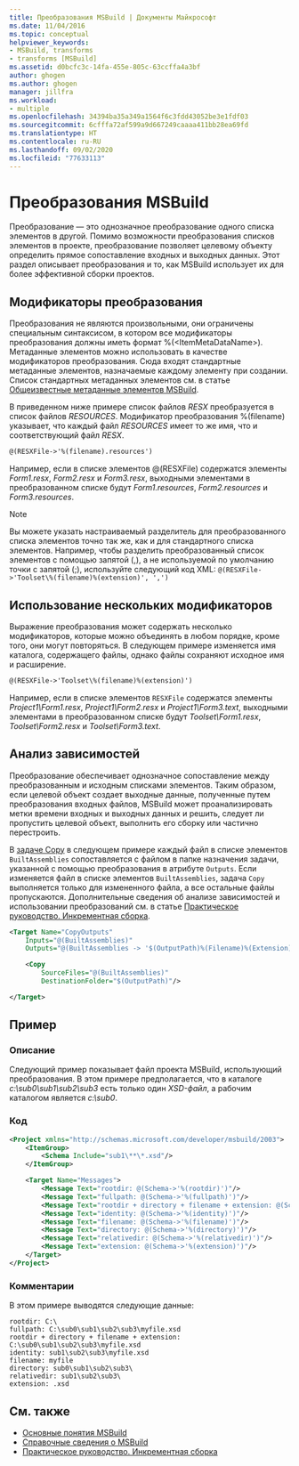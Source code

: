 ```yaml
---
title: Преобразования MSBuild | Документы Майкрософт
ms.date: 11/04/2016
ms.topic: conceptual
helpviewer_keywords:
- MSBuild, transforms
- transforms [MSBuild]
ms.assetid: d0bcfc3c-14fa-455e-805c-63ccffa4a3bf
author: ghogen
ms.author: ghogen
manager: jillfra
ms.workload:
- multiple
ms.openlocfilehash: 34394ba35a349a1564f6c3fdd43052be3e1fdf03
ms.sourcegitcommit: 6cfffa72af599a9d667249caaaa411bb28ea69fd
ms.translationtype: HT
ms.contentlocale: ru-RU
ms.lasthandoff: 09/02/2020
ms.locfileid: "77633113"
---
```

# <a name="msbuild-transforms"></a>Преобразования MSBuild

Преобразование — это однозначное преобразование одного списка элементов в другой. Помимо возможности преобразования списков элементов в проекте, преобразование позволяет целевому объекту определить прямое сопоставление входных и выходных данных. Этот раздел описывает преобразования и то, как MSBuild использует их для более эффективной сборки проектов.

## <a name="transform-modifiers"></a>Модификаторы преобразования

Преобразования не являются произвольными, они ограничены специальным синтаксисом, в котором все модификаторы преобразования должны иметь формат %(\<ItemMetaDataName>). Метаданные элементов можно использовать в качестве модификаторов преобразования. Сюда входят стандартные метаданные элементов, назначаемые каждому элементу при создании. Список стандартных метаданных элементов см. в статье [Общеизвестные метаданные элементов MSBuild](../msbuild/msbuild-well-known-item-metadata.md).

В приведенном ниже примере список файлов *RESX* преобразуется в список файлов *RESOURCES*. Модификатор преобразования %(filename) указывает, что каждый файл *RESOURCES* имеет то же имя, что и соответствующий файл *RESX*.

```xml
@(RESXFile->'%(filename).resources')
```

Например, если в списке элементов @(RESXFile) содержатся элементы *Form1.resx*, *Form2.resx* и *Form3.resx*, выходными элементами в преобразованном списке будут *Form1.resources*, *Form2.resources* и *Form3.resources*.

> [!NOTE]
> Вы можете указать настраиваемый разделитель для преобразованного списка элементов точно так же, как и для стандартного списка элементов. Например, чтобы разделить преобразованный список элементов с помощью запятой (,), а не используемой по умолчанию точки с запятой (;), используйте следующий код XML: `@(RESXFile->'Toolset\%(filename)%(extension)', ',')`

## <a name="use-multiple-modifiers"></a>Использование нескольких модификаторов

 Выражение преобразования может содержать несколько модификаторов, которые можно объединять в любом порядке, кроме того, они могут повторяться. В следующем примере изменяется имя каталога, содержащего файлы, однако файлы сохраняют исходное имя и расширение.

```xml
@(RESXFile->'Toolset\%(filename)%(extension)')
```

 Например, если в списке элементов `RESXFile` содержатся элементы *Project1\Form1.resx*, *Project1\Form2.resx* и *Project1\Form3.text*, выходными элементами в преобразованном списке будут *Toolset\Form1.resx*, *Toolset\Form2.resx* и *Toolset\Form3.text*.

## <a name="dependency-analysis"></a>Анализ зависимостей

 Преобразование обеспечивает однозначное сопоставление между преобразованным и исходным списками элементов. Таким образом, если целевой объект создает выходные данные, полученные путем преобразования входных файлов, MSBuild может проанализировать метки времени входных и выходных данных и решить, следует ли пропустить целевой объект, выполнить его сборку или частично перестроить.

 В [задаче Copy](../msbuild/copy-task.md) в следующем примере каждый файл в списке элементов `BuiltAssemblies` сопоставляется с файлом в папке назначения задачи, указанной с помощью преобразования в атрибуте `Outputs`. Если изменяется файл в списке элементов `BuiltAssemblies`, задача `Copy` выполняется только для измененного файла, а все остальные файлы пропускаются. Дополнительные сведения об анализе зависимостей и использовании преобразований см. в статье [Практическое руководство. Инкрементная сборка](../msbuild/how-to-build-incrementally.md).

```xml
<Target Name="CopyOutputs"
    Inputs="@(BuiltAssemblies)"
    Outputs="@(BuiltAssemblies -> '$(OutputPath)%(Filename)%(Extension)')">

    <Copy
        SourceFiles="@(BuiltAssemblies)"
        DestinationFolder="$(OutputPath)"/>

</Target>
```

## <a name="example"></a>Пример

### <a name="description"></a>Описание

 Следующий пример показывает файл проекта MSBuild, использующий преобразования. В этом примере предполагается, что в каталоге *c:\sub0\sub1\sub2\sub3* есть только один *XSD-файл*, а рабочим каталогом является *c:\sub0*.

### <a name="code"></a>Код

```xml
<Project xmlns="http://schemas.microsoft.com/developer/msbuild/2003">
    <ItemGroup>
        <Schema Include="sub1\**\*.xsd"/>
    </ItemGroup>

    <Target Name="Messages">
        <Message Text="rootdir: @(Schema->'%(rootdir)')"/>
        <Message Text="fullpath: @(Schema->'%(fullpath)')"/>
        <Message Text="rootdir + directory + filename + extension: @(Schema->'%(rootdir)%(directory)%(filename)%(extension)')"/>
        <Message Text="identity: @(Schema->'%(identity)')"/>
        <Message Text="filename: @(Schema->'%(filename)')"/>
        <Message Text="directory: @(Schema->'%(directory)')"/>
        <Message Text="relativedir: @(Schema->'%(relativedir)')"/>
        <Message Text="extension: @(Schema->'%(extension)')"/>
    </Target>
</Project>
```

### <a name="comments"></a>Комментарии

 В этом примере выводятся следующие данные:

```
rootdir: C:\
fullpath: C:\sub0\sub1\sub2\sub3\myfile.xsd
rootdir + directory + filename + extension: C:\sub0\sub1\sub2\sub3\myfile.xsd
identity: sub1\sub2\sub3\myfile.xsd
filename: myfile
directory: sub0\sub1\sub2\sub3\
relativedir: sub1\sub2\sub3\
extension: .xsd
```

## <a name="see-also"></a>См. также

- [Основные понятия MSBuild](../msbuild/msbuild-concepts.md)
- [Справочные сведения о MSBuild](../msbuild/msbuild-reference.md)
- [Практическое руководство. Инкрементная сборка](../msbuild/how-to-build-incrementally.md)
